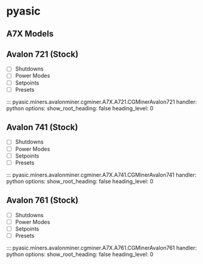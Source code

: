 # pyasic
## A7X Models

## Avalon 721 (Stock)

- [ ] Shutdowns
- [ ] Power Modes
- [ ] Setpoints
- [ ] Presets

::: pyasic.miners.avalonminer.cgminer.A7X.A721.CGMinerAvalon721
    handler: python
    options:
        show_root_heading: false
        heading_level: 0

## Avalon 741 (Stock)

- [ ] Shutdowns
- [ ] Power Modes
- [ ] Setpoints
- [ ] Presets

::: pyasic.miners.avalonminer.cgminer.A7X.A741.CGMinerAvalon741
    handler: python
    options:
        show_root_heading: false
        heading_level: 0

## Avalon 761 (Stock)

- [ ] Shutdowns
- [ ] Power Modes
- [ ] Setpoints
- [ ] Presets

::: pyasic.miners.avalonminer.cgminer.A7X.A761.CGMinerAvalon761
    handler: python
    options:
        show_root_heading: false
        heading_level: 0

